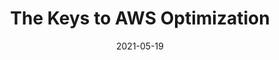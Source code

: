 ---
title: The Keys to AWS Optimization 
description:  Find stories, concepts and solutions to help you unlock cost optimization at AWS.
authorName: AWS Team
authorAvatarImageUrl: ../../images/aws-logo.png
date: 2021-05-19
showInHomeFeed: false
externalUrl: https://www.youtube.com/@TheKeystoAWSOptimization
images:
  banner: ./images/keys-to-aws-logo.png
  hero: ./images/keys-to-aws-logo.png
---